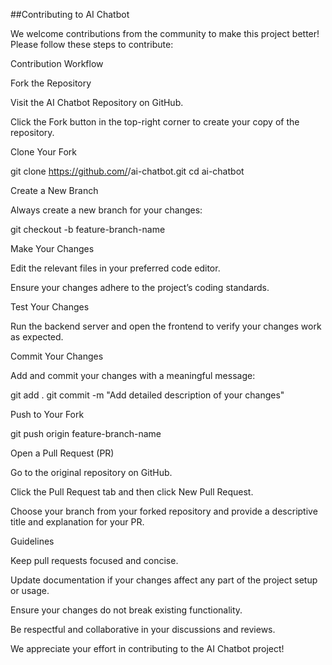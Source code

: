 ##Contributing to AI Chatbot

We welcome contributions from the community to make this project better! Please follow these steps to contribute:

Contribution Workflow

Fork the Repository

Visit the AI Chatbot Repository on GitHub.

Click the Fork button in the top-right corner to create your copy of the repository.

Clone Your Fork

git clone https://github.com/<your-username>/ai-chatbot.git
cd ai-chatbot

Create a New Branch

Always create a new branch for your changes:

git checkout -b feature-branch-name

Make Your Changes

Edit the relevant files in your preferred code editor.

Ensure your changes adhere to the project’s coding standards.

Test Your Changes

Run the backend server and open the frontend to verify your changes work as expected.

Commit Your Changes

Add and commit your changes with a meaningful message:

git add .
git commit -m "Add detailed description of your changes"

Push to Your Fork

git push origin feature-branch-name

Open a Pull Request (PR)

Go to the original repository on GitHub.

Click the Pull Request tab and then click New Pull Request.

Choose your branch from your forked repository and provide a descriptive title and explanation for your PR.

Guidelines

Keep pull requests focused and concise.

Update documentation if your changes affect any part of the project setup or usage.

Ensure your changes do not break existing functionality.

Be respectful and collaborative in your discussions and reviews.

We appreciate your effort in contributing to the AI Chatbot project!
